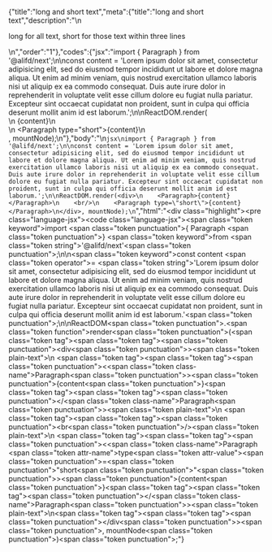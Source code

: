 {"title":"long and short text","meta":{"title":"long and short text","description":"\n<p>long for all text, short for those text within three lines</p>\n","order":"1"},"codes":{"jsx":"import { Paragraph } from '@alifd/next';\n\nconst content = 'Lorem ipsum dolor sit amet, consectetur adipisicing elit, sed do eiusmod tempor incididunt ut labore et dolore magna aliqua. Ut enim ad minim veniam, quis nostrud exercitation ullamco laboris nisi ut aliquip ex ea commodo consequat. Duis aute irure dolor in reprehenderit in voluptate velit esse cillum dolore eu fugiat nulla pariatur. Excepteur sint occaecat cupidatat non proident, sunt in culpa qui officia deserunt mollit anim id est laborum.';\n\nReactDOM.render(<div>\n    <Paragraph>{content}</Paragraph>\n    <br/>\n    <Paragraph type=\"short\">{content}</Paragraph>\n</div>, mountNode);\n"},"body":"\n````jsx\nimport { Paragraph } from '@alifd/next';\n\nconst content = 'Lorem ipsum dolor sit amet, consectetur adipisicing elit, sed do eiusmod tempor incididunt ut labore et dolore magna aliqua. Ut enim ad minim veniam, quis nostrud exercitation ullamco laboris nisi ut aliquip ex ea commodo consequat. Duis aute irure dolor in reprehenderit in voluptate velit esse cillum dolore eu fugiat nulla pariatur. Excepteur sint occaecat cupidatat non proident, sunt in culpa qui officia deserunt mollit anim id est laborum.';\n\nReactDOM.render(<div>\n    <Paragraph>{content}</Paragraph>\n    <br/>\n    <Paragraph type=\"short\">{content}</Paragraph>\n</div>, mountNode);\n````","html":"<script>(function(){'use strict';\n\nvar _next = require('@alifd/next');\n\nvar content = 'Lorem ipsum dolor sit amet, consectetur adipisicing elit, sed do eiusmod tempor incididunt ut labore et dolore magna aliqua. Ut enim ad minim veniam, quis nostrud exercitation ullamco laboris nisi ut aliquip ex ea commodo consequat. Duis aute irure dolor in reprehenderit in voluptate velit esse cillum dolore eu fugiat nulla pariatur. Excepteur sint occaecat cupidatat non proident, sunt in culpa qui officia deserunt mollit anim id est laborum.';\n\nReactDOM.render(React.createElement(\n    'div',\n    null,\n    React.createElement(\n        _next.Paragraph,\n        null,\n        content\n    ),\n    React.createElement('br', null),\n    React.createElement(\n        _next.Paragraph,\n        { type: 'short' },\n        content\n    )\n), mountNode);})()</script><div class=\"highlight\"><pre class=\"language-jsx\"><code class=\"language-jsx\"><span class=\"token keyword\">import</span> <span class=\"token punctuation\">{</span> Paragraph <span class=\"token punctuation\">}</span> <span class=\"token keyword\">from</span> <span class=\"token string\">'@alifd/next'</span><span class=\"token punctuation\">;</span>\n\n<span class=\"token keyword\">const</span> content <span class=\"token operator\">=</span> <span class=\"token string\">'Lorem ipsum dolor sit amet, consectetur adipisicing elit, sed do eiusmod tempor incididunt ut labore et dolore magna aliqua. Ut enim ad minim veniam, quis nostrud exercitation ullamco laboris nisi ut aliquip ex ea commodo consequat. Duis aute irure dolor in reprehenderit in voluptate velit esse cillum dolore eu fugiat nulla pariatur. Excepteur sint occaecat cupidatat non proident, sunt in culpa qui officia deserunt mollit anim id est laborum.'</span><span class=\"token punctuation\">;</span>\n\nReactDOM<span class=\"token punctuation\">.</span><span class=\"token function\">render</span><span class=\"token punctuation\">(</span><span class=\"token tag\"><span class=\"token tag\"><span class=\"token punctuation\">&lt;</span>div</span><span class=\"token punctuation\">></span></span><span class=\"token plain-text\">\n    </span><span class=\"token tag\"><span class=\"token tag\"><span class=\"token punctuation\">&lt;</span><span class=\"token class-name\">Paragraph</span></span><span class=\"token punctuation\">></span></span><span class=\"token punctuation\">{</span>content<span class=\"token punctuation\">}</span><span class=\"token tag\"><span class=\"token tag\"><span class=\"token punctuation\">&lt;/</span><span class=\"token class-name\">Paragraph</span></span><span class=\"token punctuation\">></span></span><span class=\"token plain-text\">\n    </span><span class=\"token tag\"><span class=\"token tag\"><span class=\"token punctuation\">&lt;</span>br</span><span class=\"token punctuation\">/></span></span><span class=\"token plain-text\">\n    </span><span class=\"token tag\"><span class=\"token tag\"><span class=\"token punctuation\">&lt;</span><span class=\"token class-name\">Paragraph</span></span> <span class=\"token attr-name\">type</span><span class=\"token attr-value\"><span class=\"token punctuation\">=</span><span class=\"token punctuation\">\"</span>short<span class=\"token punctuation\">\"</span></span><span class=\"token punctuation\">></span></span><span class=\"token punctuation\">{</span>content<span class=\"token punctuation\">}</span><span class=\"token tag\"><span class=\"token tag\"><span class=\"token punctuation\">&lt;/</span><span class=\"token class-name\">Paragraph</span></span><span class=\"token punctuation\">></span></span><span class=\"token plain-text\">\n</span><span class=\"token tag\"><span class=\"token tag\"><span class=\"token punctuation\">&lt;/</span>div</span><span class=\"token punctuation\">></span></span><span class=\"token punctuation\">,</span> mountNode<span class=\"token punctuation\">)</span><span class=\"token punctuation\">;</span></code></pre></div>"}